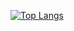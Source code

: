 
[![Top Langs](https://github-readme-stats.vercel.app/api/top-langs/?username=soyeon207&layout=compact)](https://github.com/kimsanhaa/github-readme-stats)
